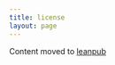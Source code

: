 ```yaml
---
title: license
layout: page
---
```


Content moved to [leanpub](https://leanpub.com/darkroomretreat/read#license)
